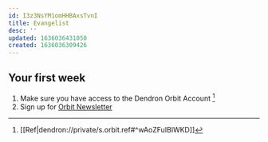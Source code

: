 ```yaml
---
id: I3z3NsYM1omHHBAxsTvnI
title: Evangelist
desc: ''
updated: 1636036431050
created: 1636036309426
---
```


## Your first week
1. Make sure you have access to the Dendron Orbit Account [^orbit]
2. Sign up for [Orbit Newsletter](https://mailchi.mp/orbit/the-observatory-13446547?e=b3acdca678)

[^orbit]: [[Ref|dendron://private/s.orbit.ref#^wAoZFuIBlWKD]]